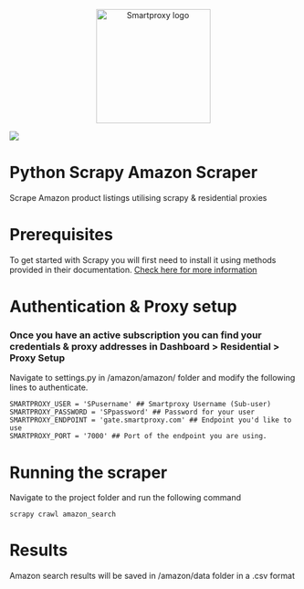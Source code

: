 <p align="center">
    <a href="https://smartproxy.com/"><img src="https://images.prismic.io/smartproxy/400e44d6-09ea-4168-a848-ed0e7cfb442a_sp-logo-dark-vertical.png" alt="Smartproxy logo" width="200"></a>
  </a>
</p>

[<img src="https://i.ibb.co/S6ytt21/github-banner.png">](https://dashboard.smartproxy.com/register?coupon=SMARTHUB20&utm_source=github&utm_medium=referral&utm_campaign=repository&utm_content=banner)

# Python Scrapy Amazon Scraper
Scrape Amazon product listings utilising scrapy &amp; residential proxies

# Prerequisites
To get started with Scrapy you will first need to install it using methods provided in their documentation. [Check here for more information](https://docs.scrapy.org/en/latest/intro/install.html)

# Authentication & Proxy setup

### Once you have an active subscription you can find your credentials & proxy addresses in Dashboard > Residential > Proxy Setup

Navigate to settings.py in /amazon/amazon/ folder and modify the following lines to authenticate.

```
SMARTPROXY_USER = 'SPusername' ## Smartproxy Username (Sub-user)
SMARTPROXY_PASSWORD = 'SPpassword' ## Password for your user
SMARTPROXY_ENDPOINT = 'gate.smartproxy.com' ## Endpoint you'd like to use
SMARTPROXY_PORT = '7000' ## Port of the endpoint you are using.
```

# Running the scraper

Navigate to the project folder and run the following command

```
scrapy crawl amazon_search
```

# Results

Amazon search results will be saved in /amazon/data folder in a .csv format
